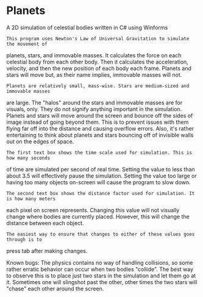 # Planets
A 2D simulation of celestial bodies written in C# using Winforms

	This program uses Newton's Law of Universal Gravitation to simulate the movement of 
planets, stars, and immovable masses. It calculates the force on each celestial body from 
each other body. Then it calculates the acceleration, velocity, and then the new position 
of each body each frame. Planets and stars will move but, as their name implies, immovable 
masses will not. 

	Planets are relatively small, mass-wise. Stars are medium-sized and immovable masses 
are large. The "halos" around the stars and immovable masses are for visuals, only. They 
do not signify anything important in the simulation. Planets and stars will move around the 
screen and bounce off the sides of image instead of going beyond them. This is to prevent 
issues with them flying far off into the distance and causing overflow errors. Also, it's 
rather entertaining to think about planets and stars bouncing off of invisible walls out on 
the edges of space.

	The first text box shows the time scale used for simulation. This is how many seconds 
of time are simulated per second of real time. Setting the value to less than about 3.5 will 
effectively pause the simulation. Setting the value too large or having too many objects 
on-screen will cause the program to slow down. 

	The second text box shows the distance factor used for simulation. It is how many meters 
each pixel on screen represents. Changing this value will not visually change where bodies 
are currently placed. However, this will change the distance between each object.

	The easiest way to ensure that changes to either of these values goes through is to 
press tab after making changes. 

Known bugs:
	The physics contains no way of handling collisions, so some rather erratic behavior can 
occur when two bodies "collide". The best way to observe this is to place just two stars in 
the simulation and let them go at it. Sometimes one will slingshot past the other, other times 
the two stars will "chase" each other around the screen.
